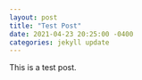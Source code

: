 ```yaml
---
layout: post
title: "Test Post"
date: 2021-04-23 20:25:00 -0400
categories: jekyll update
---
```


This is a test post.
